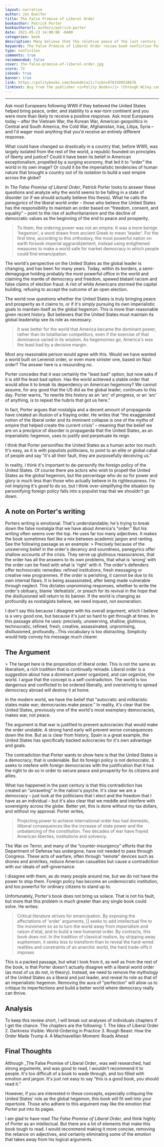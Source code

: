 ```yaml
---
layout: narrative
author: Jon Duelfer
title: The False Promise of Liberal Order
bookauthor: Patrick Porter
bookauthorurl: authors/patrick-porter
date: 2021-05-23 14:00:00 -0400
categories: book
description: Many believe that the relative peace of the last century is coming to an end. The rise of authoritarians across the globe indicates that the liberal, democratic order may fail. Porter argues that the order was never really liberal; it was based on the imperialistic dominance of the United States and the compliance of its allies. This contradiction between American democratic values at home and its illerbal foreign policy is revleaing cracks in the myth of liberal order and showing the global stage for what it actually is.
keywords: The False Promise of Liberal Order review book nonfiction Patrick Porter
type: nonfiction
comments: true
recommended: false
cover: the-false-promise-of-liberal-order.jpg
score: 72
isbook: true
banner: true
link: https://politybooks.com/bookdetail/?isbn=9781509538676
linktext: Buy from the publisher <i>Polity Books</i> (through Wiley.com)
---
```

<hr/>

Ask most Europeans following WWII if they believed the United States helped bring peace, order, and stability to a war-torn continent and you were more than likely to receive a positive response. Ask most Europeans today – after the Vietnam War, the Korean War, American geopolitics in Central and South America, the Cold War, Afghanistan, Iraq, Libya, Syria – and I'd wager most anything that you'd receive an entirely different response.

What could have changed so drastically in a country that, before WWII, was largely isolated from the rest of the world, a republic founded on principles of liberty and justice? Could it have been its belief in American exceptionalism, propelled by a surging economy, that led it to “order” the world in its own image? Or could it be the imperialistic tendencies of human nature that brought a country out of its isolation to build a vast empire across the globe?

In _The False Promise of Liberal Order_, Patrick Porter looks to answer these questions and analyze why the world seems to be falling in a state of disorder (or if we should actually believe this thesis). What he calls the _panegyrics_ of the liberal world order – those who believe the United States has the responsibility to maintain an order based on “freedom, consent, and equality” – point to the rise of authoritarianism and the decline of democratic values as the beginning of the end to peace and prosperity.
> To them, the ordering power was not an empire. It was a more benign 'hegemon', a word drawn from ancient Greek to mean 'leader'. For the first time, according to this orthodoxy, the most powerful nation on earth forsook imperial aggrandizement, instead using enlightened measures to make a world safe for market democracy in which people could find emancipation.

The world's perspective on the United States as the global leader is changing, and has been for many years. Today, within its borders, a semi-demagogue holding probably the most powerful office in the world and claiming the mantle of democracy and freedom, spewed blatant racism and false claims of election fraud. A riot of white Americans stormed the capital building, refusing to accept the outcome of an open election.

The world now questions whether the United States is truly bringing peace and prosperity as it claims to, or if it's simply pursuing its own imperialistic goals to maintain itself as the global hegemon. This is more than reasonable given recent history. But believers that the United States must maintain its global leadership see its role as necessary.
> It was better for the world that America became the dominant power, rather than its totalitarian competitors, even if the exercise of that dominance varied in its wisdom. As hegemonies go, America's was the least bad by a decisive margin.

Most any reasonable person would agree with this. Would we have wanted a world built on Lenenist order, or even more sinister one, based on Nazi order? The answer here is a resounding no.

Porter concedes that it was certainly the "least bad" option, but now asks if it is _still_ the least bad option. Has the world achieved a stable order that would allow it to break its dependency on American hegemony? We cannot assume, for any good that the US did as the global leader, continues to this day. Porter warns, “to rewrite this history as an 'arc' of progress, or an 'arc' of anything, is to repeat the hubris that got us here.”

In fact, Porter argues that nostalgia and a decent amount of propaganda have created an illusion of a fraying order. He writes that “the exaggerated notion of the liberal order and its imminent collapse is one of the myths of empire that helped create the current crisis” – meaning that the belief we are on a precipice of disorder is propaganda that the United States, as an imperialistic hegemon, uses to justify and perpetuate its reign.

I think that Porter personifies the United States as a human actor too much. It's easy, as it is with populists politicians, to point to an elite or global cabal of people and say "it's all their fault, they are purposefully deceiving us."

In reality, I think it's important to de-personify the foreign policy of the United States. Of course there are actors who wish to propell the United States as the global hegemon, but the percentage who do so for power and glory is much less than those who actually believe in its righteousness. I'm not implying it's _good_ to do so, but I think over-simplifying the situation by personifying foreign policy falls into a populist trap that we shouldn't go down.

<h2><strong>A note on Porter's writing</strong></h2>
Porters writing is emotional. That's understandable; he's trying to break down the false nostalgia that we have about America's "order." But his writing often seems over the top. He uses far too many adjectives. It makes the book sometimes feel like a mix between academic jargon and ranting. See the following passage as an example:
> Precisely because of the unswerving belief in the order's decency and soundness, panegyrics offer shallow accounts of the crisis. They serve up glutinous reassurances, that the order has all the answers to its own problems, that what is 'wrong' with the order can be fixed with what is 'right' with it. The order's defenders offer technocratic remedies: refined institutions, fresh messaging or creative new programmes. If the order is perishing, it cannot be due to its own internal flaws. It is being assassinated, after being made vulnerable through neglect. This dictates unpromising responses, whether to write the order's obituary, blame 'defeatists', or preach for its revival in the hope that the disillusioned will return to its banner. If the world is changing as profoundly as nostalgists believe, we need inquest, not exoneration.

I don't say this because I disagree with his overall argument, which I believe is a very good one, but because it's just so hard to get through at times. In this passage allone he uses: precisely, unswerving, shallow, glutinous, technocratic, refined, fresh, creative, assassinated, unpromising, disillusioned, profoundly...This vocabulary is too distracting. Simplicity would help convey his message much clearer.

<h2><strong>The Argument</strong></h2>
> The target here is the proposition of liberal order. This is not the same as liberalism, a rich tradition that is continually remade. Liberal order is a suggestion about how a dominant power organized, and can organize, the world. I argue that the concept is a self-contradiction. The world is too dangerous and conflicted to be ordered liberally, and overstriving to spread democracy abroad will destroy it at home.

In the modern world, we have the belief that “autocratic and militaristic states make war; democracies make peace.” In reality, it's clear that the United States, previously one of the world's most exemplary democracies, makes war, not peace.

The argument is that war is justified to prevent autocracies that would make the order unstable. A strong hand early will prevent worse consequences down the line. But as is clear from history, Spain is a great example, the United States has specifically backed autocracies for it's own advantage and goals.

The contradiction that Porter wants to show here is that the United States _is_ a democracy; that is undeniable. But its foreign policy is not democratic. It seeks to intefere with foreign democracies with the justification that it has the right to do so in order to secure peace and prosperity for its citizens and allies.

What has happened in the past century is that this contradiction has created an “unraveling” in the nation's psyche. It's clear we are a democracy – just look at the politicians that I elect and the freedom that I have as an individual – but it's also clear that we meddle and interfere with sovereignty across the globe. Better yet, this is done without my tax dollars, and without my approval. Porter writes,
> Projecting power to achieve international order has had domestic, illiberal consequences like the increase of state power and the unbalancing of the constitution. Two decades of war have frayed American liberties, institutions and solvency.

The War on Terror, and many of the “counter-insurgency” efforts that the Department of Defense has undergone, have not needed to pass through Congress. These acts of warfare, often through “remote” devices such as drones and airstrikes, reduce American casualties but cause a contradiction with our ideals of self-governance.

I disagree with them, as do many people around me, but we do not have the power to stop them. Foreign policy has become an undemocratic institution, and too powerful for ordinary citizens to stand up to.

Unfortunately, Porter's book does not bring us solace. That is not his fault, but more that this problem is much greater than any single book could solve. He writes:
> Critical literature strives for emancipation. By exposing the affectations of 'order' arguments, [] seeks to add intellectual fire to the movement so as to turn the world away from imperialism and raison d'etat, and to build a new humanist order. By contracts, this book does not. In the tradition of classical realism, by stripping away euphemism, it seeks less to transform than to reveal the hard-wired realities and constraints of an anarchic world, the hard trade-offs it imposes

This is a packed passage, but what I took from it, as well as from the rest of the book, is that Porter doesn't actually disagree with a liberal world order (as most of us do not, in theory). Instead, we need to remove the mythology of the United States as a liberal and just leader, and reveal its role as that of an imperialistic hegemon. Removing the aura of "perfection" will allow us to critique its imperfections and build a better world where democracy really can thrive.

 <h2><strong>Analysis</strong></h2>
To keep this review short, I will break out analyses of individuals chapters if I get the chance. The chapters are the following:
1. The Idea of Liberal Order
2. Darkness Visible: World-Ordering in Practice
3. Rough Beast: How the Order Made Trump
4. A Machiavellian Moment: Roads Ahead

<h2><strong>Final Thoughts</strong></h2>
Although _The False Promise of Liberal Order_ was well researched, had strong arguments, and was good to read, I wouldn't recommend it to people. It's too difficult of a book to wade through, and too filled with emotion and jargon. It's just not easy to say “this is a good book, you should read it.”

However, if you are interested in these concepts, especially critiquing the United States' role as the global hegemon, this book will fit well into your repertoire. Those who adhere to this argument may like the emotion that Porter put into its pages.

I am glad to have read _The False Promise of Liberal Order_, and think highly of Porter as an intellectual. But there are a lot of elements that make this book tough to read. I would recommend making it more concise, removing the reliance on adjectives, and certainly eliminating some of the emotion that takes away from his logical arguments.